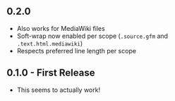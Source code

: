 ## 0.2.0
* Also works for MediaWiki files
* Soft-wrap now enabled per scope (`.source.gfm` and `.text.html.mediawiki`)
* Respects preferred line length per scope

## 0.1.0 - First Release
* This seems to actually work!
